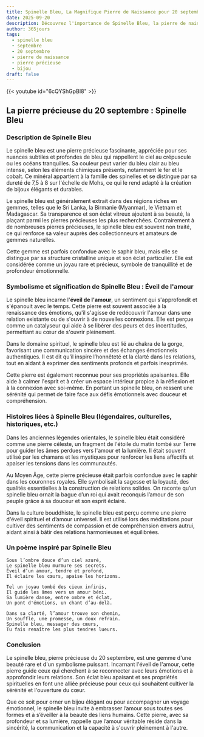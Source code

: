 ```yaml
---
title: Spinelle Bleu, La Magnifique Pierre de Naissance pour 20 septembre
date: 2025-09-20
description: Découvrez l'importance de Spinelle Bleu, la pierre de naissance du 20 septembre qui symbolise Éveil de l'amour. Laissez sa beauté et sa signification illuminer votre journée.
author: 365jours
tags:
  - spinelle bleu
  - septembre
  - 20 septembre
  - pierre de naissance
  - pierre précieuse
  - bijou
draft: false
---
```


{{< youtube id="6cQYShGpBI8" >}}

## La pierre précieuse du 20 septembre : Spinelle Bleu

### Description de Spinelle Bleu

Le spinelle bleu est une pierre précieuse fascinante, appréciée pour ses nuances subtiles et profondes de bleu qui rappellent le ciel au crépuscule ou les océans tranquilles. Sa couleur peut varier du bleu clair au bleu intense, selon les éléments chimiques présents, notamment le fer et le cobalt. Ce minéral appartient à la famille des spinelles et se distingue par sa dureté de 7,5 à 8 sur l'échelle de Mohs, ce qui le rend adapté à la création de bijoux élégants et durables.

Le spinelle bleu est généralement extrait dans des régions riches en gemmes, telles que le Sri Lanka, la Birmanie (Myanmar), le Vietnam et Madagascar. Sa transparence et son éclat vitreux ajoutent à sa beauté, la plaçant parmi les pierres précieuses les plus recherchées. Contrairement à de nombreuses pierres précieuses, le spinelle bleu est souvent non traité, ce qui renforce sa valeur auprès des collectionneurs et amateurs de gemmes naturelles.

Cette gemme est parfois confondue avec le saphir bleu, mais elle se distingue par sa structure cristalline unique et son éclat particulier. Elle est considérée comme un joyau rare et précieux, symbole de tranquillité et de profondeur émotionnelle.

### Symbolisme et signification de Spinelle Bleu : Éveil de l'amour

Le spinelle bleu incarne l'**éveil de l'amour**, un sentiment qui s'approfondit et s'épanouit avec le temps. Cette pierre est souvent associée à la renaissance des émotions, qu'il s'agisse de redécouvrir l'amour dans une relation existante ou de s'ouvrir à de nouvelles connexions. Elle est perçue comme un catalyseur qui aide à se libérer des peurs et des incertitudes, permettant au cœur de s'ouvrir pleinement.

Dans le domaine spirituel, le spinelle bleu est lié au chakra de la gorge, favorisant une communication sincère et des échanges émotionnels authentiques. Il est dit qu’il inspire l’honnêteté et la clarté dans les relations, tout en aidant à exprimer des sentiments profonds et parfois inexprimés.

Cette pierre est également reconnue pour ses propriétés apaisantes. Elle aide à calmer l'esprit et à créer un espace intérieur propice à la réflexion et à la connexion avec soi-même. En portant un spinelle bleu, on ressent une sérénité qui permet de faire face aux défis émotionnels avec douceur et compréhension.

### Histoires liées à Spinelle Bleu (légendaires, culturelles, historiques, etc.)

Dans les anciennes légendes orientales, le spinelle bleu était considéré comme une pierre céleste, un fragment de l'étoile du matin tombé sur Terre pour guider les âmes perdues vers l'amour et la lumière. Il était souvent utilisé par les chamans et les mystiques pour renforcer les liens affectifs et apaiser les tensions dans les communautés.

Au Moyen Âge, cette pierre précieuse était parfois confondue avec le saphir dans les couronnes royales. Elle symbolisait la sagesse et la loyauté, des qualités essentielles à la construction de relations solides. On raconte qu’un spinelle bleu ornait la bague d’un roi qui avait reconquis l’amour de son peuple grâce à sa douceur et son esprit éclairé.

Dans la culture bouddhiste, le spinelle bleu est perçu comme une pierre d'éveil spirituel et d’amour universel. Il est utilisé lors des méditations pour cultiver des sentiments de compassion et de compréhension envers autrui, aidant ainsi à bâtir des relations harmonieuses et équilibrées.

### Un poème inspiré par Spinelle Bleu

	Sous l’ombre douce d’un ciel azuré,  
	Le spinelle bleu murmure ses secrets.  
	Éveil d’un amour, tendre et profond,  
	Il éclaire les cœurs, apaise les horizons.
	
	Tel un joyau tombé des cieux infinis,  
	Il guide les âmes vers un amour béni.  
	Sa lumière danse, entre ombre et éclat,  
	Un pont d'émotions, un chant d’au-delà.
	
	Dans sa clarté, l’amour trouve son chemin,  
	Un souffle, une promesse, un doux refrain.  
	Spinelle bleu, messager des cœurs,  
	Tu fais renaître les plus tendres lueurs.

### Conclusion

Le spinelle bleu, pierre précieuse du 20 septembre, est une gemme d'une beauté rare et d'un symbolisme puissant. Incarnant l'éveil de l'amour, cette pierre guide ceux qui cherchent à se reconnecter avec leurs émotions et à approfondir leurs relations. Son éclat bleu apaisant et ses propriétés spirituelles en font une alliée précieuse pour ceux qui souhaitent cultiver la sérénité et l'ouverture du cœur.

Que ce soit pour orner un bijou élégant ou pour accompagner un voyage émotionnel, le spinelle bleu invite à embrasser l’amour sous toutes ses formes et à s’éveiller à la beauté des liens humains. Cette pierre, avec sa profondeur et sa lumière, rappelle que l’amour véritable réside dans la sincérité, la communication et la capacité à s'ouvrir pleinement à l'autre.